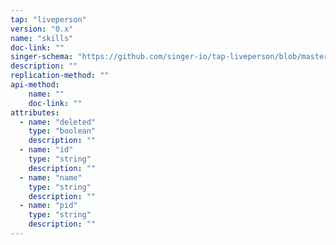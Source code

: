 ```yaml
---
tap: "liveperson"
version: "0.x"
name: "skills"
doc-link: ""
singer-schema: "https://github.com/singer-io/tap-liveperson/blob/master/tap_liveperson/schemas/skills.json"
description: ""
replication-method: ""
api-method:
    name: ""
    doc-link: ""
attributes:
  - name: "deleted"
    type: "boolean"
    description: ""
  - name: "id"
    type: "string"
    description: ""
  - name: "name"
    type: "string"
    description: ""
  - name: "pid"
    type: "string"
    description: ""
---
```

